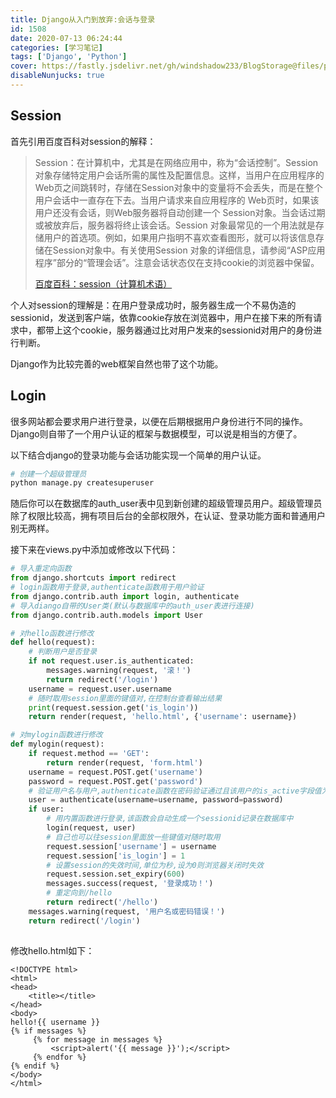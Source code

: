 ```yaml
---
title: Django从入门到放弃:会话与登录
id: 1508
date: 2020-07-13 06:24:44
categories: [学习笔记]
tags: ['Django', 'Python']
cover: https://fastly.jsdelivr.net/gh/windshadow233/BlogStorage@files/png/7ce750f21a1a949f693f82901be584a4.png
disableNunjucks: true
---
```


## Session


首先引用百度百科对session的解释：


> Session：在计算机中，尤其是在网络应用中，称为“会话控制”。Session对象存储特定用户会话所需的属性及配置信息。这样，当用户在应用程序的Web页之间跳转时，存储在Session对象中的变量将不会丢失，而是在整个用户会话中一直存在下去。当用户请求来自应用程序的 Web页时，如果该用户还没有会话，则Web服务器将自动创建一个 Session对象。当会话过期或被放弃后，服务器将终止该会话。Session 对象最常见的一个用法就是存储用户的首选项。例如，如果用户指明不喜欢查看图形，就可以将该信息存储在Session对象中。有关使用Session 对象的详细信息，请参阅“ASP应用程序”部分的“管理会话”。注意会话状态仅在支持cookie的浏览器中保留。
> 
> 
> [百度百科：session（计算机术语）](https://baike.baidu.com/item/Session/479100)


个人对session的理解是：在用户登录成功时，服务器生成一个不易伪造的sessionid，发送到客户端，依靠cookie存放在浏览器中，用户在接下来的所有请求中，都带上这个cookie，服务器通过比对用户发来的sessionid对用户的身份进行判断。


Django作为比较完善的web框架自然也带了这个功能。


## Login


很多网站都会要求用户进行登录，以便在后期根据用户身份进行不同的操作。Django则自带了一个用户认证的框架与数据模型，可以说是相当的方便了。


以下结合django的登录功能与会话功能实现一个简单的用户认证。

```bash
# 创建一个超级管理员
python manage.py createsuperuser
```

随后你可以在数据库的auth_user表中见到新创建的超级管理员用户。超级管理员除了权限比较高，拥有项目后台的全部权限外，在认证、登录功能方面和普通用户别无两样。


接下来在views.py中添加或修改以下代码：

```python
# 导入重定向函数
from django.shortcuts import redirect
# login函数用于登录,authenticate函数用于用户验证
from django.contrib.auth import login, authenticate
# 导入diango自带的User类(默认与数据库中的auth_user表进行连接)
from django.contrib.auth.models import User

# 对hello函数进行修改
def hello(request):
	# 判断用户是否登录
	if not request.user.is_authenticated:
		messages.warning(request, '滚！')
		return redirect('/login')
	username = request.user.username
	# 随时取用session里面的键值对,在控制台查看输出结果
	print(request.session.get('is_login'))
	return render(request, 'hello.html', {'username': username})

# 对mylogin函数进行修改
def mylogin(request):
	if request.method == 'GET':
		return render(request, 'form.html')
	username = request.POST.get('username')
	password = request.POST.get('password')
	# 验证用户名与用户,authenticate函数在密码验证通过且该用户的is_active字段值为1时返回一个User对象,否则返回None
	user = authenticate(username=username, password=password)
	if user:
		# 用内置函数进行登录,该函数会自动生成一个sessionid记录在数据库中
		login(request, user)
		# 自己也可以往session里面放一些键值对随时取用
		request.session['username'] = username
		request.session['is_login'] = 1
		# 设置session的失效时间,单位为秒,设为0则浏览器关闭时失效
		request.session.set_expiry(600)
		messages.success(request, '登录成功！')
		# 重定向到/hello
		return redirect('/hello')
	messages.warning(request, '用户名或密码错误！')
	return redirect('/login')
    
```

修改hello.html如下：

```markup
<!DOCTYPE html>
<html>
<head>
	<title></title>
</head>
<body>
hello!{{ username }}
{% if messages %}
     {% for message in messages %}
         <script>alert('{{ message }}');</script>
     {% endfor %}
{% endif %}
</body>
</html>
```


